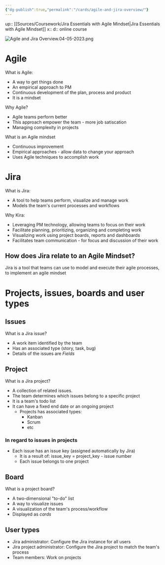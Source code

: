 ```yaml
---
{"dg-publish":true,"permalink":"/cards/agile-and-jira-overview/"}
---
```


up:: [[Sources/Coursework/Jira Essentials with Agile Mindset\|Jira Essentials with Agile Mindset]] 
x:: 
d:: online course

![Agile and Jira Overview.04-05-2023.png](/img/user/Extras/Images/Agile%20and%20Jira%20Overview.04-05-2023.png)

# Agile 

What is Agile: 
- A way to get things done
- An empirical approach to PM 
- Continuous development of the plan, process and product
- It is a mindset

Why Agile? 
- Agile teams perform better
- This approach empower the team - more job satiscation
- Managing complexity in projects 

What is an Agile mindset
- Continuous improvement 
- Empirical approaches - allow data to change your approach 
- Uses Agile techniques to accomplish work 

# Jira

What is Jira:
- A tool to help teams perform, visualize and manage work 
- Models the team's current processes and workflows 

Why Kira:
- Leveraging PM technology, allowing teams to focus on their work 
- Facilitate planning, prioritizing, organizing and completing work
- Visualizing work using project boards, reports and dashboards
- Facilitates team communication - for focus and discussion of their work 

## How does Jira relate to an Agile Mindset? 

Jira is a tool that teams can use to model and execute their agile processes, to implement an agile mindset 

# Projects, issues, boards and user types 

## Issues

What is a Jira issue? 

- A work item identified by the team
- Has an associated type (story, task, bug) 
- Details of the issues are *Fields*

## Project 

What is a Jira project?

- A collection of related issues. 
- The team determines which issues belong to a specific project 
- It is a team's todo list
- It can have a fixed end date or an ongoing project
	- Projects has associated types:
		- Kanban
		- Scrum
		- etc

### In regard to issues in projects
- Each issue has an issue key (assigned automatically by Jira)
	- It is a result of: issue_key = project_key - issue number
	- Each issue belongs to one project


## Board

What is a project board?

- A two-dimensional "to-do" list
- A way to visualize issues
- A visualization of the team's process/workflow
- Displayed as _cards_

## User types 

- Jira administrator: Configure the Jira instance for all users
- Jira project administrator: Configure the Jira project to match the team's process 
- Team members: Work on projects 













